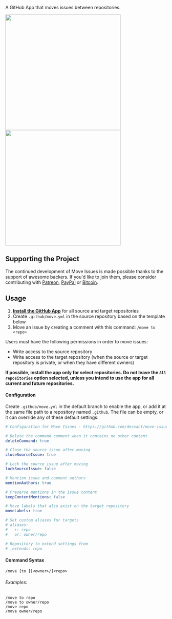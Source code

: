 A GitHub App that moves issues between repositories.

<p>
  <img width="360" src="https://raw.githubusercontent.com/dessant/move-issues/master/assets/source-issue.png">
  <img width="360" src="https://raw.githubusercontent.com/dessant/move-issues/master/assets/target-issue.png">
</p>

## Supporting the Project

The continued development of Move Issues is made possible thanks to the support of awesome backers. If you'd like to join them, please consider contributing with [Patreon](https://armin.dev/go/patreon?pr=move-issues&src=app), [PayPal](https://armin.dev/go/paypal?pr=move-issues&src=app) or [Bitcoin](https://armin.dev/go/bitcoin?pr=move-issues&src=app).

## Usage

1. **[Install the GitHub App](https://github.com/apps/move)** for all source and target repositories
2. Create `.github/move.yml` in the source repository based on the template below
3. Move an issue by creating a comment with this command: `/move to <repo>`

Users must have the following permissions in order to move issues:

* Write access to the source repository
* Write access to the target repository (when the source or target repository is private, or when they have different owners)

**If possible, install the app only for select repositories. Do not leave the `All repositories` option selected, unless you intend to use the app for all current and future repositories.**

#### Configuration

Create `.github/move.yml` in the default branch to enable the app, or add it at the same file path to a repository named `.github`. The file can be empty, or it can override any of these default settings:

```yaml
# Configuration for Move Issues - https://github.com/dessant/move-issues

# Delete the command comment when it contains no other content
deleteCommand: true

# Close the source issue after moving
closeSourceIssue: true

# Lock the source issue after moving
lockSourceIssue: false

# Mention issue and comment authors
mentionAuthors: true

# Preserve mentions in the issue content
keepContentMentions: false

# Move labels that also exist on the target repository
moveLabels: true

# Set custom aliases for targets
# aliases:
#   r: repo
#   or: owner/repo

# Repository to extend settings from
# _extends: repo
```

#### Command Syntax

```
/move [to ][<owner>/]<repo>
```

###### Examples:

```
/move to repo
/move to owner/repo
/move repo
/move owner/repo
```
